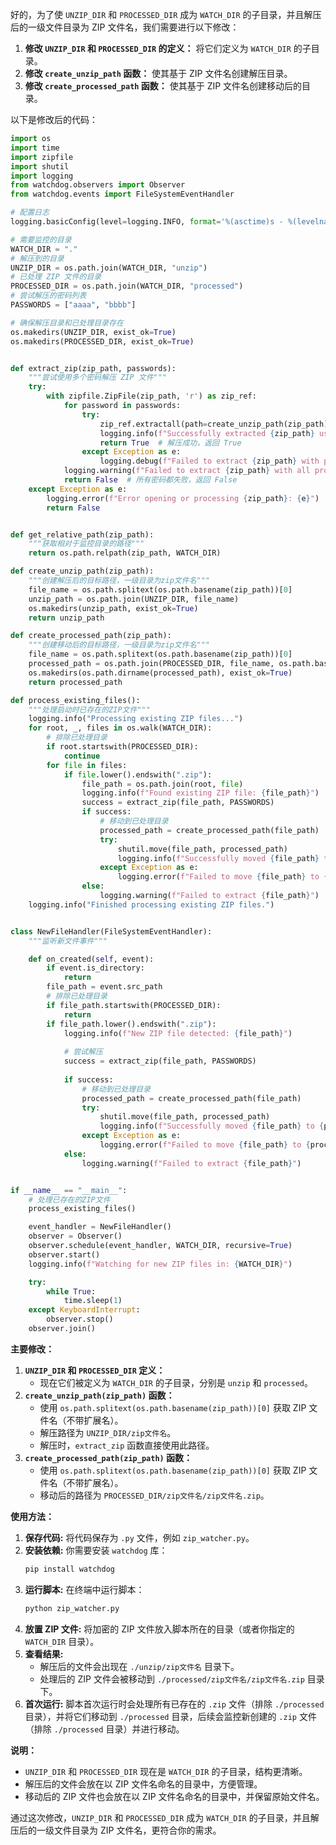 好的，为了使 `UNZIP_DIR` 和 `PROCESSED_DIR` 成为 `WATCH_DIR` 的子目录，并且解压后的一级文件目录为 ZIP 文件名，我们需要进行以下修改：

1.  **修改 `UNZIP_DIR` 和 `PROCESSED_DIR` 的定义：** 将它们定义为 `WATCH_DIR` 的子目录。
2.  **修改 `create_unzip_path` 函数：** 使其基于 ZIP 文件名创建解压目录。
3.  **修改 `create_processed_path` 函数：** 使其基于 ZIP 文件名创建移动后的目录。

以下是修改后的代码：

```python
import os
import time
import zipfile
import shutil
import logging
from watchdog.observers import Observer
from watchdog.events import FileSystemEventHandler

# 配置日志
logging.basicConfig(level=logging.INFO, format='%(asctime)s - %(levelname)s - %(message)s')

# 需要监控的目录
WATCH_DIR = "."
# 解压到的目录
UNZIP_DIR = os.path.join(WATCH_DIR, "unzip")
# 已处理 ZIP 文件的目录
PROCESSED_DIR = os.path.join(WATCH_DIR, "processed")
# 尝试解压的密码列表
PASSWORDS = ["aaaa", "bbbb"]

# 确保解压目录和已处理目录存在
os.makedirs(UNZIP_DIR, exist_ok=True)
os.makedirs(PROCESSED_DIR, exist_ok=True)


def extract_zip(zip_path, passwords):
    """尝试使用多个密码解压 ZIP 文件"""
    try:
        with zipfile.ZipFile(zip_path, 'r') as zip_ref:
            for password in passwords:
                try:
                    zip_ref.extractall(path=create_unzip_path(zip_path), pwd=password.encode('utf-8'))
                    logging.info(f"Successfully extracted {zip_path} using password: {password}")
                    return True  # 解压成功，返回 True
                except Exception as e:
                    logging.debug(f"Failed to extract {zip_path} with password {password}: {e}")
            logging.warning(f"Failed to extract {zip_path} with all provided passwords.")
            return False  # 所有密码都失败，返回 False
    except Exception as e:
        logging.error(f"Error opening or processing {zip_path}: {e}")
        return False


def get_relative_path(zip_path):
    """获取相对于监控目录的路径"""
    return os.path.relpath(zip_path, WATCH_DIR)

def create_unzip_path(zip_path):
    """创建解压后的目标路径，一级目录为zip文件名"""
    file_name = os.path.splitext(os.path.basename(zip_path))[0]
    unzip_path = os.path.join(UNZIP_DIR, file_name)
    os.makedirs(unzip_path, exist_ok=True)
    return unzip_path

def create_processed_path(zip_path):
    """创建移动后的目标路径，一级目录为zip文件名"""
    file_name = os.path.splitext(os.path.basename(zip_path))[0]
    processed_path = os.path.join(PROCESSED_DIR, file_name, os.path.basename(zip_path))
    os.makedirs(os.path.dirname(processed_path), exist_ok=True)
    return processed_path

def process_existing_files():
    """处理启动时已存在的ZIP文件"""
    logging.info("Processing existing ZIP files...")
    for root, _, files in os.walk(WATCH_DIR):
        # 排除已处理目录
        if root.startswith(PROCESSED_DIR):
            continue
        for file in files:
            if file.lower().endswith(".zip"):
                file_path = os.path.join(root, file)
                logging.info(f"Found existing ZIP file: {file_path}")
                success = extract_zip(file_path, PASSWORDS)
                if success:
                    # 移动到已处理目录
                    processed_path = create_processed_path(file_path)
                    try:
                        shutil.move(file_path, processed_path)
                        logging.info(f"Successfully moved {file_path} to {processed_path}")
                    except Exception as e:
                        logging.error(f"Failed to move {file_path} to {processed_path}: {e}")
                else:
                    logging.warning(f"Failed to extract {file_path}")
    logging.info("Finished processing existing ZIP files.")


class NewFileHandler(FileSystemEventHandler):
    """监听新文件事件"""

    def on_created(self, event):
        if event.is_directory:
            return
        file_path = event.src_path
        # 排除已处理目录
        if file_path.startswith(PROCESSED_DIR):
            return
        if file_path.lower().endswith(".zip"):
            logging.info(f"New ZIP file detected: {file_path}")
            
            # 尝试解压
            success = extract_zip(file_path, PASSWORDS)
            
            if success:
                # 移动到已处理目录
                processed_path = create_processed_path(file_path)
                try:
                    shutil.move(file_path, processed_path)
                    logging.info(f"Successfully moved {file_path} to {processed_path}")
                except Exception as e:
                    logging.error(f"Failed to move {file_path} to {processed_path}: {e}")
            else:
                logging.warning(f"Failed to extract {file_path}")


if __name__ == "__main__":
    # 处理已存在的ZIP文件
    process_existing_files()

    event_handler = NewFileHandler()
    observer = Observer()
    observer.schedule(event_handler, WATCH_DIR, recursive=True)
    observer.start()
    logging.info(f"Watching for new ZIP files in: {WATCH_DIR}")

    try:
        while True:
            time.sleep(1)
    except KeyboardInterrupt:
        observer.stop()
    observer.join()
```

**主要修改：**

1.  **`UNZIP_DIR` 和 `PROCESSED_DIR` 定义：**
    *   现在它们被定义为 `WATCH_DIR` 的子目录，分别是 `unzip` 和 `processed`。
2.  **`create_unzip_path(zip_path)` 函数：**
    *   使用 `os.path.splitext(os.path.basename(zip_path))[0]` 获取 ZIP 文件名（不带扩展名）。
    *   解压路径为 `UNZIP_DIR/zip文件名`。
    *   解压时，`extract_zip` 函数直接使用此路径。
3.  **`create_processed_path(zip_path)` 函数：**
    *   使用 `os.path.splitext(os.path.basename(zip_path))[0]` 获取 ZIP 文件名（不带扩展名）。
    *   移动后的路径为 `PROCESSED_DIR/zip文件名/zip文件名.zip`。

**使用方法：**

1.  **保存代码:** 将代码保存为 `.py` 文件，例如 `zip_watcher.py`。
2.  **安装依赖:**  你需要安装 `watchdog` 库：
    ```bash
    pip install watchdog
    ```
3.  **运行脚本:** 在终端中运行脚本：
    ```bash
    python zip_watcher.py
    ```
4.  **放置 ZIP 文件:** 将加密的 ZIP 文件放入脚本所在的目录（或者你指定的 `WATCH_DIR` 目录）。
5.  **查看结果:**
    *   解压后的文件会出现在 `./unzip/zip文件名` 目录下。
    *   处理后的 ZIP 文件会被移动到 `./processed/zip文件名/zip文件名.zip` 目录下。
6.  **首次运行:** 脚本首次运行时会处理所有已存在的 `.zip` 文件（排除 `./processed` 目录），并将它们移动到 `./processed` 目录，后续会监控新创建的 `.zip` 文件（排除 `./processed` 目录）并进行移动。

**说明：**

*   `UNZIP_DIR` 和 `PROCESSED_DIR` 现在是 `WATCH_DIR` 的子目录，结构更清晰。
*   解压后的文件会放在以 ZIP 文件名命名的目录中，方便管理。
*   移动后的 ZIP 文件也会放在以 ZIP 文件名命名的目录中，并保留原始文件名。

通过这次修改，`UNZIP_DIR` 和 `PROCESSED_DIR` 成为 `WATCH_DIR` 的子目录，并且解压后的一级文件目录为 ZIP 文件名，更符合你的需求。
